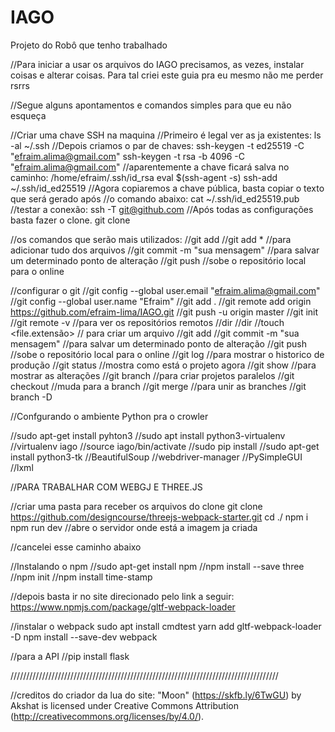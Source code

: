 # IAGO
Projeto do Robô que tenho trabalhado


//Para iniciar a usar os arquivos do IAGO precisamos, as vezes, instalar coisas e alterar coisas.
Para tal criei este guia pra eu mesmo não me perder rsrrs

//Segue alguns apontamentos e comandos simples para que eu não esqueça

//Criar uma chave SSH na maquina
//Primeiro é legal ver as ja existentes:
ls -al ~/.ssh
//Depois criamos o par de chaves:
ssh-keygen -t ed25519 -C "efraim.alima@gmail.com"
ssh-keygen -t rsa -b 4096 -C "efraim.alima@gmail.com"
//aparentemente a chave ficará salva no caminho: /home/efraim/.ssh/id_rsa
eval $(ssh-agent -s)
ssh-add ~/.ssh/id_ed25519
//Agora copiaremos a chave pública, basta copiar o texto que será gerado após
//o comando abaixo:
cat ~/.ssh/id_ed25519.pub
//testar a conexão:
ssh -T git@github.com
//Após todas as configurações basta fazer o clone.
git clone <URL do projeto>

//os comandos que serão mais utilizados:
//git add <path>
//git add * //para adicionar tudo dos arquivos
//git commit -m "sua mensagem" //para salvar um determinado ponto de alteração
//git push //sobe o repositório local para o online

//configurar o git
//git config --global user.email "efraim.alima@gmail.com"
//git config --global user.name "Efraim"
//git add .
//git remote add origin https://github.com/efraim-lima/IAGO.git
//git push -u origin master
//git init
//git remote -v //para ver os repositórios remotos
//dir
//dir <pasta>
//touch <file.extensão> // para criar um arquivo
//git add <path>
//git commit -m "sua mensagem" //para salvar um determinado ponto de alteração
//git push //sobe o repositório local para o online
//git log //para mostrar o historico de produção
//git status //mostra como está o projeto agora
//git show <codigo do git log> //para mostrar as alterações
//git branch <nome da funcionalidade nova> //para criar projetos paralelos
//git checkout <nome da funcionalidade nova> //muda para a branch
//git merge <nome da funcionalidade nova> //para unir as branches
//git branch -D <nome da funcionalidade nova>

//Confgurando o ambiente Python pra o crowler

//sudo apt-get install pyhton3
//sudo apt install python3-virtualenv
//virtualenv iago
//source iago/bin/activate
//sudo pip install
//sudo apt-get install python3-tk
//BeautifulSoup
//webdriver-manager
//PySimpleGUI
//lxml


//PARA TRABALHAR COM WEBGJ E THREE.JS

//criar uma pasta para receber os arquivos do clone
git clone https://github.com/designcourse/threejs-webpack-starter.git
cd ./<pasta onde criamos o clone>
npm i
npm run dev //abre o servidor onde está a imagem ja criada








//cancelei esse caminho abaixo

//Instalando o npm
//sudo apt-get install npm
//npm install --save three
//npm init
//npm install time-stamp

//depois basta ir no site direcionado pelo link a seguir:
https://www.npmjs.com/package/gltf-webpack-loader

//instalar o webpack
sudo apt install cmdtest
yarn add gltf-webpack-loader -D
npm install --save-dev webpack

//para a API
//pip install flask






/////////////////////////////////////////////////////////////////////////////////////

//creditos do criador da lua do site:
"Moon" (https://skfb.ly/6TwGU) by Akshat is licensed under Creative Commons Attribution (http://creativecommons.org/licenses/by/4.0/).